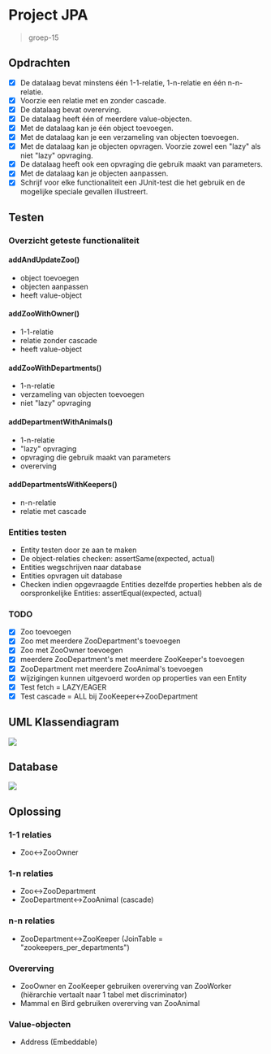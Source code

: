 # Project JPA
> groep-15

## Opdrachten
- [x] De datalaag bevat minstens één 1-1-relatie, 1-n-relatie en één n-n-relatie.
- [x] Voorzie een relatie met en zonder cascade.
- [x] De datalaag bevat overerving.
- [x] De datalaag heeft één of meerdere value-objecten.
- [x] Met de datalaag kan je één object toevoegen.
- [x] Met de datalaag kan je een verzameling van objecten toevoegen.
- [x] Met de datalaag kan je objecten opvragen. Voorzie zowel een "lazy" als niet "lazy" opvraging.
- [x] De datalaag heeft ook een opvraging die gebruik maakt van parameters.
- [x] Met de datalaag kan je objecten aanpassen.
- [x] Schrijf voor elke functionaliteit een JUnit-test die het gebruik en de mogelijke speciale gevallen illustreert.

## Testen
### Overzicht geteste functionaliteit
#### addAndUpdateZoo()
- object toevoegen
- objecten aanpassen
- heeft value-object

#### addZooWithOwner()
- 1-1-relatie
- relatie zonder cascade
- heeft value-object

#### addZooWithDepartments()
- 1-n-relatie
- verzameling van objecten toevoegen
- niet "lazy" opvraging

#### addDepartmentWithAnimals()
- 1-n-relatie
- "lazy" opvraging
- opvraging die gebruik maakt van parameters
- overerving

#### addDepartmentsWithKeepers()
- n-n-relatie
- relatie met cascade

### Entities testen
- Entity testen door ze aan te maken
- De object-relaties checken: assertSame(expected, actual)
- Entities wegschrijven naar database
- Entities opvragen uit database
- Checken indien opgevraagde Entities dezelfde properties hebben als de oorspronkelijke Entities: assertEqual(expected, actual)

### TODO
- [x] Zoo toevoegen
- [x] Zoo met meerdere ZooDepartment's toevoegen
- [x] Zoo met ZooOwner toevoegen
- [x] meerdere ZooDepartment's met meerdere ZooKeeper's toevoegen
- [x] ZooDepartment met meerdere ZooAnimal's toevoegen
- [x] wijzigingen kunnen uitgevoerd worden op properties van een Entity
- [x] Test fetch = LAZY/EAGER
- [x] Test cascade = ALL bij ZooKeeper<->ZooDepartment

## UML Klassendiagram
![](https://i.imgur.com/U0eBWji.png)

## Database
![](https://i.imgur.com/AFxLNDk.png)

## Oplossing
### 1-1 relaties
- Zoo<->ZooOwner
### 1-n relaties
- Zoo<->ZooDepartment
- ZooDepartment<->ZooAnimal (cascade)
### n-n relaties
- ZooDepartment<->ZooKeeper (JoinTable = "zookeepers_per_departments")
### Overerving 
- ZooOwner en ZooKeeper gebruiken overerving van ZooWorker (hiërarchie vertaalt naar 1 tabel met discriminator)
- Mammal en Bird gebruiken overerving van ZooAnimal
### Value-objecten
- Address (Embeddable)